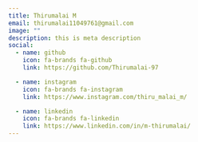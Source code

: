 ```yaml
---
title: Thirumalai M 
email: thirumalai11049761@gmail.com
image: ""
description: this is meta description
social:
  - name: github
    icon: fa-brands fa-github
    link: https://github.com/Thirumalai-97

  - name: instagram
    icon: fa-brands fa-instagram
    link: https://www.instagram.com/thiru_malai_m/

  - name: linkedin
    icon: fa-brands fa-linkedin
    link: https://www.linkedin.com/in/m-thirumalai/
---
```



